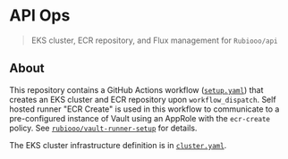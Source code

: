 # API Ops
> EKS cluster, ECR repository, and Flux management for `Rubiooo/api`

## About

This repository contains a GitHub Actions workflow ([`setup.yaml`](.github/workflows/setup.yml)) that creates an EKS cluster and ECR repository upon `workflow_dispatch`. Self hosted runner "ECR Create" is used in this workflow to communicate to a pre-configured instance of Vault using an AppRole with the `ecr-create` policy. See [`rubiooo/vault-runner-setup`](https://github.com/Rubiooo/vault-runner-setup) for details.

The EKS cluster infrastructure definition is in [`cluster.yaml`](cluster.yaml).

